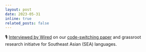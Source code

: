 ```yaml
---
layout: post
date: 2023-05-31
inline: true
related_posts: false
---
```


🎙️ [Interviewed by Wired](https://www.wired.com/story/chatgpt-non-english-languages-ai-revolution/) on our [code-switching paper](https://arxiv.org/abs/2303.13592) and grassroot research initiatve for Southeast Asian (SEA) languages.